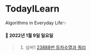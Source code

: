 # TodayILearn
Algorithms in Everyday Life✨

#### 📌 2022년 1월 9일 일요일 ####
> 1. 실버1 [23888번 등차수열과 쿼리](https://www.acmicpc.net/problem/23888/)
